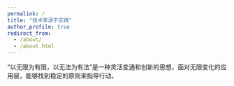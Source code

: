 ```yaml
---
permalink: /
title: "技术来源于实践"
author_profile: true
redirect_from: 
  - /about/
  - /about.html
---
```


“以无限为有限，以无法为有法”是一种灵活变通和创新的思想，面对无限变化的应用层，能够找到稳定的原则来指导行动。  

